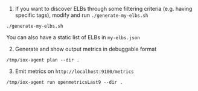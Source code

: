 1. If you want to discover ELBs through some filtering criteria (e.g. having specific tags), modify and run `./generate-my-elbs.sh`

  ```
  ./generate-my-elbs.sh
  ```

  You can also have a static list of ELBs in `my-elbs.json`

2. Generate and show output metrics in debuggable format

  ```
  /tmp/iox-agent plan --dir .
  ```

3. Emit metrics on `http://localhost:9100/metrics`

  ```
  /tmp/iox-agent run openmetricsLast9 --dir .
  ```
